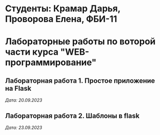 # Cтуденты: Крамар Дарья, Проворова Елена, ФБИ-11

# Лабораторные работы по воторой части курса "WEB-программирование"

## Лабораторная работа 1. Простое приложение на Flask

*Дата: 20.09.2023*

## Лабораторная работа 2. Шаблоны в flask

*Дата: 23.09.2023*


